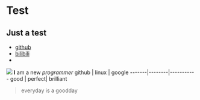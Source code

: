 # Test
## Just a test
- [github](https://github.com)
- [bilibili](https://bilibili.com)
- 
![](https://gitforwindows.org/img/git_logo.png)
**I** am a new *programmer*
  github | linux  | google
  -------|--------|-----------
  good   | perfect| brilliant
> everyday is a goodday

